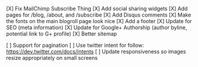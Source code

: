 [X] Fix MailChimp Subscribe Thing
[X] Add social sharing widgets
[X] Add pages for /blog, /about, and /subscribe
[X] Add Disqus comments
[X] Make the fonts on the main blogroll page look nice
[X] Add a footer
[X] Update for SEO (meta information)
[X] Update for Google+ Authorship (author byline, potential link to G+ profile)
[X] Better sitemap

[ ] Support for pagination
[ ] Use twitter intent for follow: https://dev.twitter.com/docs/intents
[ ] Update responsiveness so images resize appropriately on small screens
